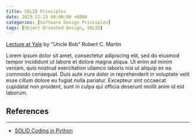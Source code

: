 ```yaml
---
title: SOLID Principles
date: 2023-12-23 00:00:00 +0800
categories: [Software Design Principles]
tags: [Object Oriented Design, SOLID]
---
```


[Lecture at Yale](https://youtu.be/TMuno5RZNeE?si=87o0UAIOqk5mRI3v) by "Uncle Bob" Robert C. Martin

Lorem ipsum dolor sit amet, consectetur adipiscing elit, sed do eiusmod tempor incididunt ut labore et dolore magna aliqua. Ut enim ad minim veniam, quis nostrud exercitation ullamco laboris nisi ut aliquip ex ea commodo consequat. Duis aute irure dolor in reprehenderit in voluptate velit esse cillum dolore eu fugiat nulla pariatur. Excepteur sint occaecat cupidatat non proident, sunt in culpa qui officia deserunt mollit anim id est laborum.


## References
---
* [SOLID Coding in Python](https://towardsdatascience.com/solid-coding-in-python-1281392a6a94)